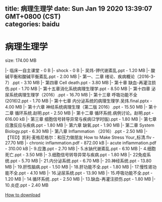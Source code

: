 
title: 病理生理学
date: Sun Jan 19 2020 13:39:07 GMT+0800 (CST)    
categories: baidu
---

# 病理生理学
size: 174.00 MB
 
 
|- 临床一自主课堂 - 0 B
|- shock - 0 B
|- 吴炜-钾代谢紊乱.ppt - 1.20 MB
|- 酸碱平衡和酸碱平衡紊乱.ppt - 2.00 MB
|- 第一、二章 绪论、疾病概论（2016-3-7）.ppt - 3.10 MB
|- 第四章 Cell death.ppt - 3.80 MB
|- 第十章 缺血-再灌注损伤.ppt - 1.70 MB
|- 第十五章消化系统病理生理学.ppt - 8.50 MB
|- 第十四章 泌尿系统病理生理学（2016）.ppt - 16.70 MB
|- 第十三章 呼吸功能不全(2016)2.ppt - 1.70 MB
|- 第十七章 内分泌系统的病理生理学.吴炜.final.pptx - 4.00 MB
|- 第十六章 神经系统病理生理（第二版 2016）.ppt - 15.50 MB
|- 第十二章 循环系统.赵明.ppt - 2.50 MB
|- 第十二章 循环系统.病例讨论。赵明.ppt - 616.00 kB
|- 第三章 细胞信号转导异常与疾病(2学时版).ppt - 1.80 MB
|- 第七章 应激反应与疾病.ppt - 1.80 MB
|- 第六章 缺氧.ppt - 1.90 MB
|- 第二章 System Biology.ppt - 6.30 MB
|- 第八章 Inflammation （2016）.ppt - 2.50 MB
|- 【TED】凯利·麦格尼格尔：和压力做朋友 How to Make Stress Your_标清.flv - 27.70 MB
|- chronic inflammation.pdf - 872.00 kB
|- acute inflammation.pdf - 310.00 kB
|- 9.应激.ppt - 2.70 MB
|- 5.水钠代谢紊乱.ppt - 6.10 MB
|- 4.细胞死亡.ppt - 3.50 MB
|- 3.细胞信号转导异常与疾病.ppt - 1.80 MB
|- 22免疫系统.ppt - 5.70 MB
|- 21.内分泌系统.ppt - 6.70 MB
|- 20.神经系统.ppt - 13.80 MB
|- 19.肝性脑病.ppt - 1.50 MB
|- 18.肝功能不全.ppt - 1.80 MB
|- 17.慢性肾功能不全.ppt - 4.10 MB
|- 16.泌尿系统.ppt - 13.90 MB
|- 15.呼吸功能不全.ppt - 1.20 MB
|- 14.循环系统..ppt - 2.50 MB
|- 13.缺血-再灌注损伤.ppt - 1.80 MB
|- 10.炎症.ppt - 2.40 MB

[How to download](https://bpcam.bemobtrk.com/go/2ceec3aa-1ca2-46d6-b9ff-aaa5c184517c?jno=4493)